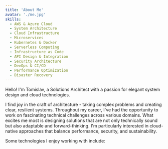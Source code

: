```yaml
---
title: 'About Me'
avatar: './me.jpg'
skills:
  - AWS & Azure Cloud
  - System Architecture
  - Cloud Infrastructure
  - Microservices
  - Kubernetes & Docker
  - Serverless Computing
  - Infrastructure as Code
  - API Design & Integration
  - Security Architecture
  - DevOps & CI/CD
  - Performance Optimization
  - Disaster Recovery
---
```


Hello! I'm Tomislav, a Solutions Architect with a passion for elegant system design and cloud technologies.

I find joy in the craft of architecture - taking complex problems and creating clear, resilient systems. Throughout my career, I've had the opportunity to work on fascinating technical challenges across various domains. What excites me most is designing solutions that are not only technically sound but also adaptable and forward-thinking. I'm particularly interested in cloud-native approaches that balance performance, security, and sustainability.

Some technologies I enjoy working with include:
